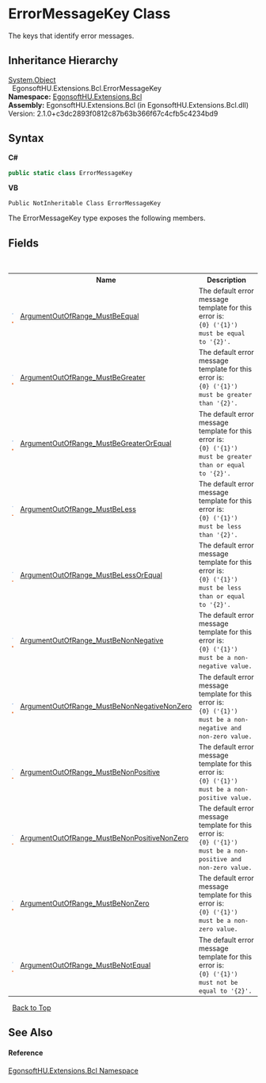 # ErrorMessageKey Class
 

The keys that identify error messages.


## Inheritance Hierarchy
<a href="https://learn.microsoft.com/dotnet/api/system.object" target="_blank" rel="noopener noreferrer">System.Object</a><br />&nbsp;&nbsp;EgonsoftHU.Extensions.Bcl.ErrorMessageKey<br />
**Namespace:**&nbsp;<a href="N_EgonsoftHU_Extensions_Bcl.md">EgonsoftHU.Extensions.Bcl</a><br />**Assembly:**&nbsp;EgonsoftHU.Extensions.Bcl (in EgonsoftHU.Extensions.Bcl.dll) Version: 2.1.0+c3dc2893f0812c87b63b366f67c4cfb5c4234bd9

## Syntax

**C#**<br />
``` C#
public static class ErrorMessageKey
```

**VB**<br />
``` VB
Public NotInheritable Class ErrorMessageKey
```

The ErrorMessageKey type exposes the following members.


## Fields
&nbsp;<table><tr><th></th><th>Name</th><th>Description</th></tr><tr><td>![Public field](media/pubfield.gif "Public field")![Static member](media/static.gif "Static member")</td><td><a href="F_EgonsoftHU_Extensions_Bcl_ErrorMessageKey_ArgumentOutOfRange_MustBeEqual.md">ArgumentOutOfRange_MustBeEqual</a></td><td>
The default error message template for this error is:<br />`{0} ('{1}') must be equal to '{2}'.`</td></tr><tr><td>![Public field](media/pubfield.gif "Public field")![Static member](media/static.gif "Static member")</td><td><a href="F_EgonsoftHU_Extensions_Bcl_ErrorMessageKey_ArgumentOutOfRange_MustBeGreater.md">ArgumentOutOfRange_MustBeGreater</a></td><td>
The default error message template for this error is:<br />`{0} ('{1}') must be greater than '{2}'.`</td></tr><tr><td>![Public field](media/pubfield.gif "Public field")![Static member](media/static.gif "Static member")</td><td><a href="F_EgonsoftHU_Extensions_Bcl_ErrorMessageKey_ArgumentOutOfRange_MustBeGreaterOrEqual.md">ArgumentOutOfRange_MustBeGreaterOrEqual</a></td><td>
The default error message template for this error is:<br />`{0} ('{1}') must be greater than or equal to '{2}'.`</td></tr><tr><td>![Public field](media/pubfield.gif "Public field")![Static member](media/static.gif "Static member")</td><td><a href="F_EgonsoftHU_Extensions_Bcl_ErrorMessageKey_ArgumentOutOfRange_MustBeLess.md">ArgumentOutOfRange_MustBeLess</a></td><td>
The default error message template for this error is:<br />`{0} ('{1}') must be less than '{2}'.`</td></tr><tr><td>![Public field](media/pubfield.gif "Public field")![Static member](media/static.gif "Static member")</td><td><a href="F_EgonsoftHU_Extensions_Bcl_ErrorMessageKey_ArgumentOutOfRange_MustBeLessOrEqual.md">ArgumentOutOfRange_MustBeLessOrEqual</a></td><td>
The default error message template for this error is:<br />`{0} ('{1}') must be less than or equal to '{2}'.`</td></tr><tr><td>![Public field](media/pubfield.gif "Public field")![Static member](media/static.gif "Static member")</td><td><a href="F_EgonsoftHU_Extensions_Bcl_ErrorMessageKey_ArgumentOutOfRange_MustBeNonNegative.md">ArgumentOutOfRange_MustBeNonNegative</a></td><td>
The default error message template for this error is:<br />`{0} ('{1}') must be a non-negative value.`</td></tr><tr><td>![Public field](media/pubfield.gif "Public field")![Static member](media/static.gif "Static member")</td><td><a href="F_EgonsoftHU_Extensions_Bcl_ErrorMessageKey_ArgumentOutOfRange_MustBeNonNegativeNonZero.md">ArgumentOutOfRange_MustBeNonNegativeNonZero</a></td><td>
The default error message template for this error is:<br />`{0} ('{1}') must be a non-negative and non-zero value.`</td></tr><tr><td>![Public field](media/pubfield.gif "Public field")![Static member](media/static.gif "Static member")</td><td><a href="F_EgonsoftHU_Extensions_Bcl_ErrorMessageKey_ArgumentOutOfRange_MustBeNonPositive.md">ArgumentOutOfRange_MustBeNonPositive</a></td><td>
The default error message template for this error is:<br />`{0} ('{1}') must be a non-positive value.`</td></tr><tr><td>![Public field](media/pubfield.gif "Public field")![Static member](media/static.gif "Static member")</td><td><a href="F_EgonsoftHU_Extensions_Bcl_ErrorMessageKey_ArgumentOutOfRange_MustBeNonPositiveNonZero.md">ArgumentOutOfRange_MustBeNonPositiveNonZero</a></td><td>
The default error message template for this error is:<br />`{0} ('{1}') must be a non-positive and non-zero value.`</td></tr><tr><td>![Public field](media/pubfield.gif "Public field")![Static member](media/static.gif "Static member")</td><td><a href="F_EgonsoftHU_Extensions_Bcl_ErrorMessageKey_ArgumentOutOfRange_MustBeNonZero.md">ArgumentOutOfRange_MustBeNonZero</a></td><td>
The default error message template for this error is:<br />`{0} ('{1}') must be a non-zero value.`</td></tr><tr><td>![Public field](media/pubfield.gif "Public field")![Static member](media/static.gif "Static member")</td><td><a href="F_EgonsoftHU_Extensions_Bcl_ErrorMessageKey_ArgumentOutOfRange_MustBeNotEqual.md">ArgumentOutOfRange_MustBeNotEqual</a></td><td>
The default error message template for this error is:<br />`{0} ('{1}') must not be equal to '{2}'.`</td></tr></table>&nbsp;
<a href="#errormessagekey-class">Back to Top</a>

## See Also


#### Reference
<a href="N_EgonsoftHU_Extensions_Bcl.md">EgonsoftHU.Extensions.Bcl Namespace</a><br />